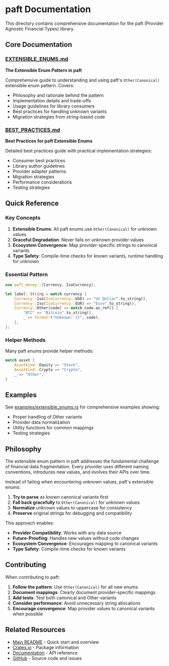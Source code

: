 # paft Documentation

This directory contains comprehensive documentation for the paft (Provider Agnostic Financial Types) library.

## Core Documentation

### [EXTENSIBLE_ENUMS.md](EXTENSIBLE_ENUMS.md)
**The Extensible Enum Pattern in paft**

Comprehensive guide to understanding and using paft's `Other(Canonical)` extensible enum pattern. Covers:

- Philosophy and rationale behind the pattern
- Implementation details and trade-offs
- Usage guidelines for library consumers
- Best practices for handling unknown variants
- Migration strategies from string-based code

### [BEST_PRACTICES.md](BEST_PRACTICES.md)
**Best Practices for paft Extensible Enums**

Detailed best practices guide with practical implementation strategies:

- Consumer best practices
- Library author guidelines
- Provider adapter patterns
- Migration strategies
- Performance considerations
- Testing strategies

## Quick Reference

### Key Concepts

1. **Extensible Enums**: All paft enums use `Other(Canonical)` for unknown values
2. **Graceful Degradation**: Never fails on unknown provider values
3. **Ecosystem Convergence**: Map provider-specific strings to canonical variants
4. **Type Safety**: Compile-time checks for known variants, runtime handling for unknown

### Essential Pattern

```rust
use paft_money::{Currency, IsoCurrency};

let label: String = match currency {
    Currency::Iso(IsoCurrency::USD) => "US Dollar".to_string(),
    Currency::Iso(IsoCurrency::EUR) => "Euro".to_string(),
    Currency::Other(code) => match code.as_ref() {
        "BTC" => "Bitcoin".to_string(),
        _ => format!("Unknown: {}", code),
    },
};
```

### Helper Methods

Many paft enums provide helper methods:

```rust
match asset {
    AssetKind::Equity => "Stock",
    AssetKind::Crypto => "Crypto",
    _ => "Other",
}
```

## Examples

See [examples/extensible_enums.rs](../examples/extensible_enums.rs) for comprehensive examples showing:

- Proper handling of Other variants
- Provider data normalization
- Utility functions for common mappings
- Testing strategies

## Philosophy

The extensible enum pattern in paft addresses the fundamental challenge of financial data fragmentation. Every provider uses different naming conventions, introduces new values, and evolves their APIs over time.

Instead of failing when encountering unknown values, paft's extensible enums:

1. **Try to parse** as known canonical variants first
2. **Fall back gracefully** to `Other(Canonical)` for unknown values  
3. **Normalize** unknown values to uppercase for consistency
4. **Preserve** original strings for debugging and compatibility

This approach enables:

- **Provider Compatibility**: Works with any data source
- **Future-Proofing**: Handles new values without code changes
- **Ecosystem Convergence**: Encourages mapping to canonical variants
- **Type Safety**: Compile-time checks for known variants

## Contributing

When contributing to paft:

1. **Follow the pattern**: Use `Other(Canonical)` for all new enums
2. **Document mappings**: Clearly document provider-specific mappings
3. **Add tests**: Test both canonical and Other variants
4. **Consider performance**: Avoid unnecessary string allocations
5. **Encourage convergence**: Map provider values to canonical variants when possible

## Related Resources

- [Main README](https://github.com/paft-rs/paft/blob/main/README.md) - Quick start and overview
- [Crates.io](https://crates.io/crates/paft) - Package information
- [Documentation](https://docs.rs/paft) - API reference
- [GitHub](https://github.com/paft-rs/paft) - Source code and issues
